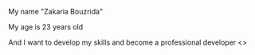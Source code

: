 My name "Zakaria Bouzrida"


My age is 23 years old


And I want to develop my skills and become a professional developer
			<<KirainaX>>
